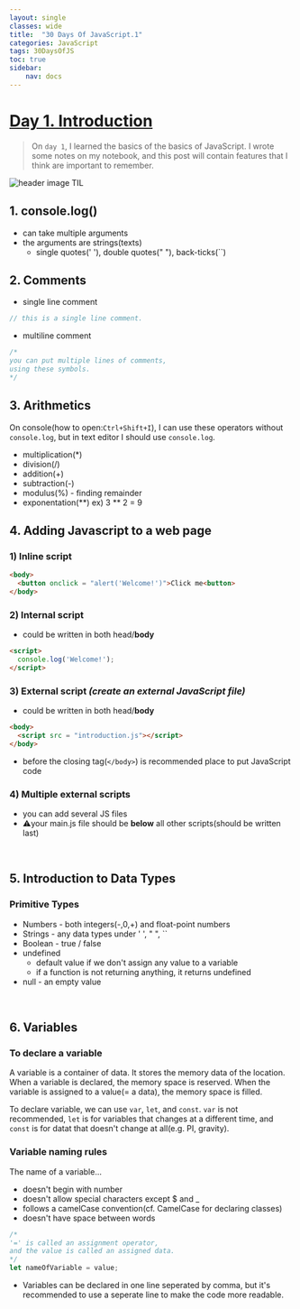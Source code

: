 ```yaml
---
layout: single
classes: wide
title:  "30 Days Of JavaScript.1"
categories: JavaScript
tags: 30DaysOfJS
toc: true
sidebar:
    nav: docs
---
```


# [Day 1. Introduction][1]

> On `day 1`, I learned the basics of the basics of JavaScript. I wrote some notes on my notebook, and this post will contain features that I think are important to remember.

![header image TIL](../../assets/images/til.jpg)

## 1. console.log()

+ can take multiple arguments
+ the arguments are strings(texts)
  + single quotes(' '), double quotes(" "), back-ticks(``)

## 2. Comments

+ single line comment
```js
// this is a single line comment.
```

+ multiline comment
```js
/*
you can put multiple lines of comments,
using these symbols.
*/
```

## 3. Arithmetics

On console(how to open:`Ctrl+Shift+I`), I can use these operators without `console.log`, but in text editor I should use `console.log`.

+ multiplication(*)
+ division(/)
+ addition(+)
+ subtraction(-)
+ modulus(%) - finding remainder
+ exponentation(**) ex) 3 ** 2 = 9

## 4. Adding Javascript to a web page

### 1) Inline script

```html
<body>
  <button onclick = "alert('Welcome!')">Click me<button>
</body>
  ```

### 2) Internal script
  + could be written in both head/**body**

```html
<script>
  console.log('Welcome!');
</script>
```

### 3) External script *(create an external JavaScript file)*
  + could be written in both head/**body**
  
```html
<body>
  <script src = "introduction.js"></script>
</body>
```
+ before the closing tag(`</body>`) is recommended place to put JavaScript code

### 4) Multiple external scripts
  + you can add several JS files
  + ⚠️your main.js file should be **below** all other scripts(should be written last)

<br>

## 5. Introduction to Data Types

### Primitive Types

+ Numbers - both integers(-,0,+) and float-point numbers
+ Strings - any data types under ' ', " ", ``
+ Boolean - true / false
+ undefined 
    + default value if we don't assign any value to a variable
    + if a function is not returning anything, it returns undefined
+ null - an empty value

<br>

## 6. Variables

### To declare a variable

A variable is a container of data. It stores the memory data of the location.
When a variable is declared, the memory space is reserved. When the variable is assigned to a value(= a data), the memory space is filled.

To declare variable, we can use `var`, `let`, and `const`.
`var` is not recommended, `let` is for variables that changes at a different time, and `const` is for datat that doesn't change at all(e.g. PI, gravity).

### Variable naming rules

The name of a variable...
+ doesn't begin with number
+ doesn't allow special characters except $ and _
+ follows a camelCase convention(cf. CamelCase for declaring classes)
+ doesn't have space between words

```js
/* 
'=' is called an assignment operator,
and the value is called an assigned data.
*/
let nameOfVariable = value;
```

+ Variables can be declared in one line seperated by comma, but it's recommended to use a seperate line to make the code more readable.



[1]: https://github.com/Asabeneh/30-Days-Of-JavaScript/blob/master/readMe.md
